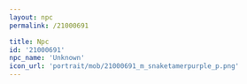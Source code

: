 ```yaml
---
layout: npc
permalink: /21000691

title: Npc
id: '21000691'
npc_name: 'Unknown'
icon_url: 'portrait/mob/21000691_m_snaketamerpurple_p.png'
---
```

